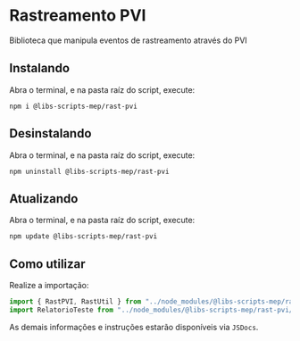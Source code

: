 # Rastreamento PVI

Biblioteca que manipula eventos de rastreamento através do PVI

## Instalando

Abra o terminal, e na pasta raíz do script, execute:

```
npm i @libs-scripts-mep/rast-pvi
```

## Desinstalando

Abra o terminal, e na pasta raíz do script, execute:

```
npm uninstall @libs-scripts-mep/rast-pvi
```

## Atualizando

Abra o terminal, e na pasta raíz do script, execute:

```
npm update @libs-scripts-mep/rast-pvi
```
## Como utilizar

Realize a importação:

``` js
import { RastPVI, RastUtil } from "../node_modules/@libs-scripts-mep/rast-pvi/rast-pvi.js"
import RelatorioTeste from "../node_modules/@libs-scripts-mep/rast-pvi/relatorio-teste.js"
```

As demais informações e instruções estarão disponíveis via `JSDocs`.